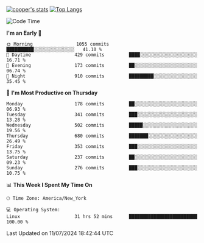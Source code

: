 [![cooper's stats](https://github-readme-stats-l2ak-km2n59e3j-coopjzs-projects.vercel.app/api?username=coopjz&count_private=true)](https://github.com/coopjz/github-readme-stats)
[![Top Langs](https://github-readme-stats-l2ak-km2n59e3j-coopjzs-projects.vercel.app/api/top-langs/?username=coopjz&count_private=true&langs_count=8&layout=compact&&hide=C)](https://github.com/coopjz/github-readme-stats)
<!--START_SECTION:waka-->
![Code Time](http://img.shields.io/badge/Code%20Time-82%20hrs%2056%20mins-blue)

**I'm an Early 🐤** 

```text
🌞 Morning                1055 commits        ██████████░░░░░░░░░░░░░░░   41.10 % 
🌆 Daytime                429 commits         ████░░░░░░░░░░░░░░░░░░░░░   16.71 % 
🌃 Evening                173 commits         ██░░░░░░░░░░░░░░░░░░░░░░░   06.74 % 
🌙 Night                  910 commits         █████████░░░░░░░░░░░░░░░░   35.45 % 
```
📅 **I'm Most Productive on Thursday** 

```text
Monday                   178 commits         ██░░░░░░░░░░░░░░░░░░░░░░░   06.93 % 
Tuesday                  341 commits         ███░░░░░░░░░░░░░░░░░░░░░░   13.28 % 
Wednesday                502 commits         █████░░░░░░░░░░░░░░░░░░░░   19.56 % 
Thursday                 680 commits         ███████░░░░░░░░░░░░░░░░░░   26.49 % 
Friday                   353 commits         ███░░░░░░░░░░░░░░░░░░░░░░   13.75 % 
Saturday                 237 commits         ██░░░░░░░░░░░░░░░░░░░░░░░   09.23 % 
Sunday                   276 commits         ███░░░░░░░░░░░░░░░░░░░░░░   10.75 % 
```


📊 **This Week I Spent My Time On** 

```text
🕑︎ Time Zone: America/New_York

💻 Operating System: 
Linux                    31 hrs 52 mins      █████████████████████████   100.00 % 
```


 Last Updated on 11/07/2024 18:42:44 UTC
<!--END_SECTION:waka-->
